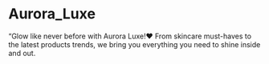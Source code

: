 # Aurora_Luxe
“Glow like never before with Aurora Luxe!❤️ From skincare must-haves to the latest products trends, we bring you everything you need to shine inside and out.
